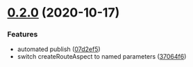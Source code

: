 # [0.2.0](https://github.com/sylvainlg/feature-react-navigation/compare/v0.1.1...v0.2.0) (2020-10-17)


### Features

* automated publish ([07d2ef5](https://github.com/sylvainlg/feature-react-navigation/commit/07d2ef554b7d2450f89d87830e6e38fdb0856ad7))
* switch createRouteAspect to named parameters ([37064f6](https://github.com/sylvainlg/feature-react-navigation/commit/37064f67fae9dbd67b5fe2890fec65e174ef5829))
